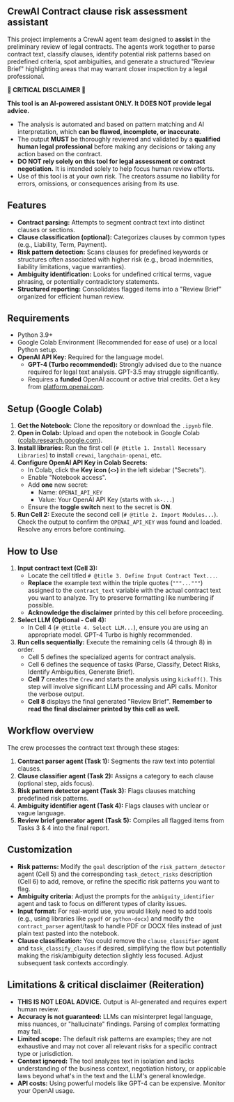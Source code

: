 ## CrewAI Contract clause risk assessment assistant

This project implements a CrewAI agent team designed to **assist** in the preliminary review of legal contracts. The agents work together to parse contract text, classify clauses, identify potential risk patterns based on predefined criteria, spot ambiguities, and generate a structured "Review Brief" highlighting areas that may warrant closer inspection by a legal professional.

**🚨 CRITICAL DISCLAIMER 🚨**

**This tool is an AI-powered assistant ONLY. It DOES NOT provide legal advice.**

*   The analysis is automated and based on pattern matching and AI interpretation, which **can be flawed, incomplete, or inaccurate**.
*   The output **MUST** be thoroughly reviewed and validated by a **qualified human legal professional** before making any decisions or taking any action based on the contract.
*   **DO NOT rely solely on this tool for legal assessment or contract negotiation.** It is intended solely to help focus human review efforts.
*   Use of this tool is at your own risk. The creators assume no liability for errors, omissions, or consequences arising from its use.

## Features

*   **Contract parsing:** Attempts to segment contract text into distinct clauses or sections.
*   **Clause classification (optional):** Categorizes clauses by common types (e.g., Liability, Term, Payment).
*   **Risk pattern detection:** Scans clauses for predefined keywords or structures often associated with higher risk (e.g., broad indemnities, liability limitations, vague warranties).
*   **Ambiguity identification:** Looks for undefined critical terms, vague phrasing, or potentially contradictory statements.
*   **Structured reporting:** Consolidates flagged items into a "Review Brief" organized for efficient human review.

## Requirements

*   Python 3.9+
*   Google Colab Environment (Recommended for ease of use) or a local Python setup.
*   **OpenAI API Key:** Required for the language model.
    *   **GPT-4 (Turbo recommended):** Strongly advised due to the nuance required for legal text analysis. GPT-3.5 may struggle significantly.
    *   Requires a **funded** OpenAI account or active trial credits. Get a key from [platform.openai.com](https://platform.openai.com/).

## Setup (Google Colab)

1.  **Get the Notebook:** Clone the repository or download the `.ipynb` file.
2.  **Open in Colab:** Upload and open the notebook in Google Colab ([colab.research.google.com](https://colab.research.google.com/)).
3.  **Install libraries:** Run the first cell (`# @title 1. Install Necessary Libraries`) to install `crewai`, `langchain-openai`, etc.
4.  **Configure OpenAI API Key in Colab Secrets:**
    *   In Colab, click the **Key icon (`<>`)** in the left sidebar ("Secrets").
    *   Enable "Notebook access".
    *   Add **one** new secret:
        *   Name: `OPENAI_API_KEY`
        *   Value: Your OpenAI API Key (starts with `sk-...`)
    *   Ensure the **toggle switch** next to the secret is **ON**.
5.  **Run Cell 2:** Execute the second cell (`# @title 2. Import Modules...`). Check the output to confirm the `OPENAI_API_KEY` was found and loaded. Resolve any errors before continuing.

## How to Use

1.  **Input contract text (Cell 3):**
    *   Locate the cell titled `# @title 3. Define Input Contract Text...`.
    *   **Replace** the example text within the triple quotes (`"""..."""`) assigned to the `contract_text` variable with the actual contract text you want to analyze. Try to preserve formatting like numbering if possible.
    *   **Acknowledge the disclaimer** printed by this cell before proceeding.
2.  **Select LLM (Optional - Cell 4):**
    *   In Cell 4 (`# @title 4. Select LLM...`), ensure you are using an appropriate model. GPT-4 Turbo is highly recommended.
3.  **Run cells sequentially:** Execute the remaining cells (4 through 8) in order.
    *   Cell 5 defines the specialized agents for contract analysis.
    *   Cell 6 defines the sequence of tasks (Parse, Classify, Detect Risks, Identify Ambiguities, Generate Brief).
    *   **Cell 7** creates the `Crew` and starts the analysis using `kickoff()`. This step will involve significant LLM processing and API calls. Monitor the verbose output.
    *   **Cell 8** displays the final generated "Review Brief". **Remember to read the final disclaimer printed by this cell as well.**

## Workflow overview

The crew processes the contract text through these stages:

1.  **Contract parser agent (Task 1):** Segments the raw text into potential clauses.
2.  **Clause classifier agent (Task 2):** Assigns a category to each clause (optional step, aids focus).
3.  **Risk pattern detector agent (Task 3):** Flags clauses matching predefined risk patterns.
4.  **Ambiguity identifier agent (Task 4):** Flags clauses with unclear or vague language.
5.  **Review brief generator agent (Task 5):** Compiles all flagged items from Tasks 3 & 4 into the final report.

## Customization

*   **Risk patterns:** Modify the `goal` description of the `risk_pattern_detector` agent (Cell 5) and the corresponding `task_detect_risks` description (Cell 6) to add, remove, or refine the specific risk patterns you want to flag.
*   **Ambiguity criteria:** Adjust the prompts for the `ambiguity_identifier` agent and task to focus on different types of clarity issues.
*   **Input format:** For real-world use, you would likely need to add tools (e.g., using libraries like `pypdf` or `python-docx`) and modify the `contract_parser` agent/task to handle PDF or DOCX files instead of just plain text pasted into the notebook.
*   **Clause classification:** You could remove the `clause_classifier` agent and `task_classify_clauses` if desired, simplifying the flow but potentially making the risk/ambiguity detection slightly less focused. Adjust subsequent task contexts accordingly.

## Limitations & critical disclaimer (Reiteration)

*   **THIS IS NOT LEGAL ADVICE.** Output is AI-generated and requires expert human review.
*   **Accuracy is not guaranteed:** LLMs can misinterpret legal language, miss nuances, or "hallucinate" findings. Parsing of complex formatting may fail.
*   **Limited scope:** The default risk patterns are examples; they are not exhaustive and may not cover all relevant risks for a specific contract type or jurisdiction.
*   **Context ignored:** The tool analyzes text in isolation and lacks understanding of the business context, negotiation history, or applicable laws beyond what's in the text and the LLM's general knowledge.
*   **API costs:** Using powerful models like GPT-4 can be expensive. Monitor your OpenAI usage.
